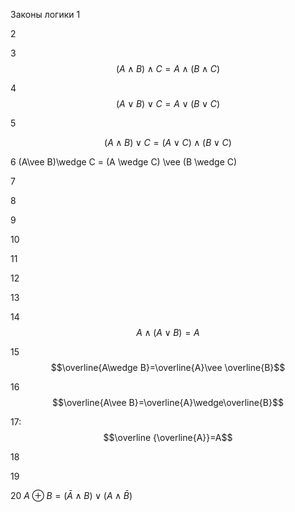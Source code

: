 Законы логики
1


2


3 $$(A \wedge  B) \wedge   C = A \wedge  (B \wedge  C)$$


4 $$\left( A\vee B \right)\vee C= A\vee \left( B\vee C \right)$$


5 

$$(A \wedge B) \vee C=(A \vee C) \wedge (B \vee C)$$

6
(A\vee B)\wedge C = (A \wedge C) \vee  (B \wedge C)

7

8


9


10


11


12


13


14 $$A \wedge (A \vee B) = A$$

15 $$\overline{A\wedge B}=\overline{A}\vee \overline{B}$$


16 $$\overline{A\vee B}=\overline{A}\wedge\overline{B}$$


17:
  $$\overline {\overline{A}}=A$$


18


19


20
$A \oplus B = (\bar A \wedge B) \vee (A \wedge \bar B)$




